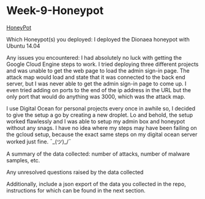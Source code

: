 # Week-9-Honeypot

[HoneyPot](https://imgur.com/a/3CAuFBj)

Which Honeypot(s) you deployed: I deployed the Dionaea honeypot with Ubuntu 14.04

Any issues you encountered: I had absolutely no luck with getting the Google Cloud Engine steps to work. I tried deploying three different projects and was unable to get the web page to load the admin sign-in page. The attack map would load and state that it was connected to the back end server, but I was never able to get the admin sign-in page to come up. I even tried adding on ports to the end of the ip address in the URL but the only port that would do anything was 3000, which was the attack map.

I use Digital Ocean for personal projects every once in awhile so, I decided to give the setup a go by creating a new droplet. Lo and behold, the setup worked flawlessly and I was able to setup my admin box and honeypot without any snags. I have no idea where my steps may have been failing on the gcloud setup, because the exact same steps on my digital ocean server worked just fine. ¯\_(ツ)_/¯

A summary of the data collected: number of attacks, number of malware samples, etc.

Any unresolved questions raised by the data collected



Additionally, include a json export of the data you collected in the repo, instructions for which can be found in the next section.
